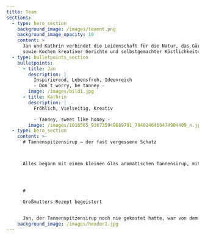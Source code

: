 ```yaml
---
title: Team
sections:
  - type: hero_section
    background_image: /images/teamnt.png
    background_image_opacity: 10
    content: >
      Jan und Kathrin verbindet die Leidenschaft für die Natur, das Gärtnern
      sowie Kochen kreativer Gerichte und selbstgemachter Köstlichkeiten.
  - type: bulletpoints_section
    bulletpoints:
      - title: Jan
        description: |
          Inspirierend, Lebensfroh, Ideenreich	
          - Don´t worry, be tanney - 
        image: /images/bild1.jpg
      - title: Kathrin
        description: |
          Fröhlich, Vielseitig, Kreativ 

          - Tanney, sweet like honey - 
        image: /images/1016565_936735949689791_7040246460474904409_n.jpg
  - type: hero_section
    content: >-
      # Tannenspitzensirup – der fast vergessene Schatz



      Alles begann mit einem kleinen Glas aromatischen Tannensirup, mit dem Kathrin eines Tages Jan beim Kochen überraschte, nachdem Sie im Schwarzwald fleißig Baumwipfel eingekocht hatte. Ursprünglich kommt Kathrin aus dem tiefen Schwarzwald und wuchs mit dem seltenen Sirup auf. Schon vor einigen Jahren wollte sie Großmutters Rezept nachkochen, damit das seltene Wissen und die süße Köstlichkeit nicht in Vergessenheit geraten. Selbst im Schwarzwald gibt es kaum noch Personen, welche den Aufwand der sorgfältigen Handlese und zeitintensiven Verarbeitung der Tannenspitzen betreiben. Dabei steckt so viel in diesem wertvollen Naturprodukt.




      # 

      Großmutters Rezept begeistert


      Jan, der Tannenspitzensirup noch nie gekostet hatte, war von dem aromatischen Naturprodukt begeistert. Und schon war die Idee geboren, dieses Wissen, um die Köstlichkeiten des regionalen Produkts, nicht in Vergessenheit geraten zu lassen. Wichtig war den beiden, dass das Produkt naturrein, regional und nachhaltig produziert wird – und dazu noch einen Beitrag für die Umwelt leistet.
    background_image: /images/header1.jpg
---
```

